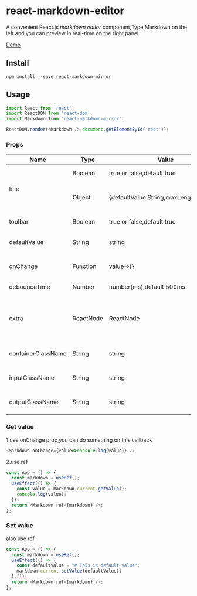 # react-markdown-editor
A convenient React.js *markdown editor* component,Type Markdown on the left and you can preview in real-time on the right panel.

[Demo](http://sbzy.me/markdown)

## Install
`npm install --save react-markdown-mirror`

## Usage

``` javascript
import React from 'react';
import ReactDOM from 'react-dom';
import Markdown from 'react-markdown-mirror';

ReactDOM.render(<Markdown />,document.getElementById('root'));
```

### Props

<table>
  <thead>
    <tr>
      <th>Name</th>
      <th>Type</th>
      <th>Value</th>
      <th>Discription</th>
    </tr>
  </thead>
  <tbody>
    <tr>
      <td rowspan="2">title</td>
      <td>Boolean</td>
      <td>true or false,default true</td>
      <td>show or hide</td>
    </tr>
     <tr>
      <td>Object</td>
      <td>{defaultValue:String,maxLength:Number}</td>
      <td>set title default value and max length</td>
    </tr>
     <tr>
      <td>toolbar</td>
      <td>Boolean</td>
      <td>true or false,default true</td>
      <td>show or hide</td>
    </tr>
    <tr>
    <td>defaultValue</td>
    <td>String</td>
    <td>string</td>
    <td>markdown string value</td>
    </tr>
    <tr>
    <td>onChange</td>
    <td>Function</td>
    <td>value=>{}</td>
    <td>triggered when you input</td>
    </tr>
    <tr>
        <td>debounceTime</td>
        <td>Number</td>
        <td>number(ms),default 500ms</td>
        <td>wait for converting</td>
    </tr>
        <tr>
            <td>extra</td>
            <td>ReactNode</td>
            <td>ReactNode</td>
            <td>operating area, at the end of the line of the Toolbar line</td>
        </tr>
    <tr>
    <td>containerClassName</td>
    <td>String</td>
    <td>string</td>
    <td>the wrapper classname</td>
    </tr>
    <tr>
    <td>inputClassName</td>
    <td>String</td>
    <td>string</td>
    <td>the input area classname</td>
    </tr>
    <tr>
    <td>outputClassName</td>
    <td>String</td>
    <td>string</td>
    <td>the output area classname</td>
    </tr>
  </tbody>
</table>

### Get value

1.use onChange prop,you can do something on this callback
``` javascript
<Markdown onChange={value=>console.log(value)} />
```
2.use ref
``` javascript
const App = () => {
  const markdown = useRef();
  useEffect(() => {
    const value = markdown.current.getValue();
    console.log(value);
  });
  return <Markdown ref={markdown} />;
};
```

### Set value

also use ref
``` javascript
const App = () => {
  const markdown = useRef();
  useEffect(() => {
    const defaultValue = "# This is default value";
    markdown.current.setValue(defaultValue)l
  },[]);
  return <Markdown ref={markdown} />;
};
```
